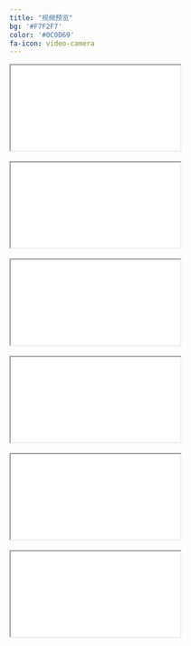 ```yaml
---
title: "视频预览"
bg: '#F7F2F7'
color: '#0C0D69'
fa-icon: video-camera
---
```



<div class="icontain"><iframe src="//www.youtube.com/embed/M8wk_PPZa5Y" allowfullscreen></iframe></div>
<br /> 

<div class="icontain"><iframe src="//www.youtube.com/embed/GJGhODAE_sU" allowfullscreen></iframe></div>
<br />  
   
<div class="icontain"><iframe src="//www.youtube.com/embed/XY7114L0Xfc" allowfullscreen></iframe></div>
<br />                
 
<div class="icontain"><iframe src="//www.youtube.com/embed/4Eq95Z6S0K8" allowfullscreen></iframe></div>
<br /> 

<div class="icontain"><iframe src="//www.youtube.com/embed/f9vNc2l8Pfk" allowfullscreen></iframe></div>
<br />

<div class="icontain"><iframe src="//www.youtube.com/embed/bn2BIX1dm5s" allowfullscreen></iframe></div>
